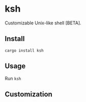 # ksh

Customizable Unix-like shell [BETA].

## Install

```
cargo install ksh
```

## Usage

Run ```ksh```

## Customization